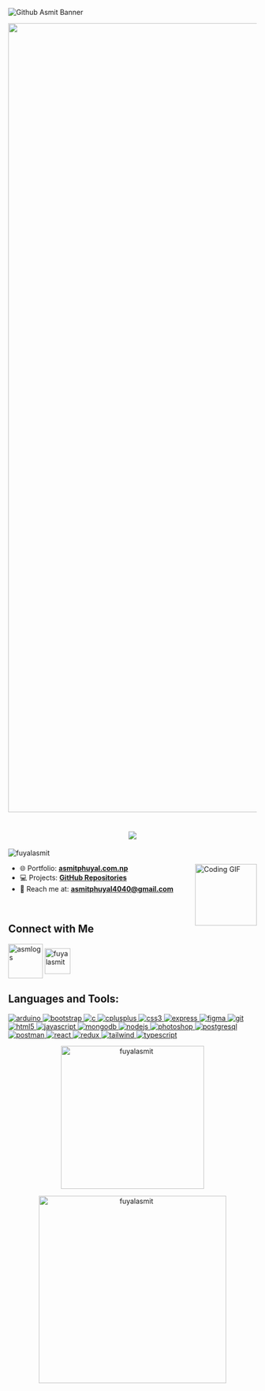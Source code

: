  [//]: <> ( <h2 align="center">Hi 👋, I'm Asmit Phuyal</h2>)
 [//]: <> ( <h3 align="center">MERN Stack Developer from Nepal</h3> )

![Github Asmit Banner](https://github.com/user-attachments/assets/2ce110ad-acad-46de-9e60-2eea0ff01fac)

<img src="https://user-images.githubusercontent.com/74038190/212284115-f47cd8ff-2ffb-4b04-b5bf-4d1c14c0247f.gif" width="1600">

<h1 align="center">
    <img src="https://readme-typing-svg.herokuapp.com/?font=Righteous&size=35&center=true&vCenter=true&width=500&height=70&duration=4000&lines=Hi+There!+👋;+I'm+Asmit+Phuyal!;" />
</h1>

<p align="left"> <img src="https://komarev.com/ghpvc/?username=fuyalasmit&label=Profile%20views&color=0e75b6&style=flat" alt="fuyalasmit" /> </p> 

<img align="right" alt="Coding GIF" width="125" src="https://media.giphy.com/media/bGgsc5mWoryfgKBx1u/giphy.gif"/>

 [//]: <> ( <img align="right" alt="Coding GIF" width="150" src="https://github.com/user-attachments/assets/f26f8e99-89e2-46c9-b87e-9e5e4d42a03b"/>)

- 🌐 Portfolio: [**asmitphuyal.com.np**](https://asmitphuyal.com.np)
- 💻 Projects: [**GitHub Repositories**](https://github.com/fuyalasmit?tab=repositories)
- 📧 Reach me at: **asmitphuyal4040@gmail.com**
<br>

## Connect with Me
<p align="left">
  <a href="https://twitter.com/asmlogs" target="blank"><img align="center" src="https://static.vecteezy.com/system/resources/thumbnails/042/148/611/small/new-twitter-x-logo-twitter-icon-x-social-media-icon-free-png.png" alt="asmlogs" height="70" width="70" /></a>
  <a href="https://linkedin.com/in/fuyalasmit" target="blank"><img align="center" src="https://static.vecteezy.com/system/resources/previews/016/716/470/non_2x/linkedin-icon-free-png.png" alt="fuyalasmit" height="52" width="52" /></a>
</p>


## Languages and Tools:
<p align="left">
  <a href="https://www.arduino.cc/" target="blank" >
    <img src="https://skillicons.dev/icons?i=arduino" alt="arduino" />
  </a>
  <a href="https://getbootstrap.com" target="blank" rel="noopener noreferrer">
    <img src="https://skillicons.dev/icons?i=bootstrap" alt="bootstrap" />
  </a>
  <a href="https://www.cprogramming.com/" target="blank" rel="noopener noreferrer">
    <img src="https://skillicons.dev/icons?i=c" alt="c" />
  </a>
  <a href="https://www.w3schools.com/cpp/" target="blank" rel="noopener noreferrer">
    <img src="https://skillicons.dev/icons?i=cpp" alt="cplusplus" />
  </a>
  <a href="https://www.w3schools.com/css/" target="blank" rel="noopener noreferrer">
    <img src="https://skillicons.dev/icons?i=css" alt="css3" />
  </a>
  <a href="https://expressjs.com" target="blank" rel="noopener noreferrer">
    <img src="https://skillicons.dev/icons?i=express" alt="express" />
  </a>
  <a href="https://www.figma.com/" target="blank" rel="noopener noreferrer">
    <img src="https://skillicons.dev/icons?i=figma" alt="figma" />
  </a>
  <a href="https://git-scm.com/" target="blank" rel="noopener noreferrer">
    <img src="https://skillicons.dev/icons?i=git" alt="git" />
  </a>
  <a href="https://www.w3.org/html/" target="blank" rel="noopener noreferrer">
    <img src="https://skillicons.dev/icons?i=html" alt="html5" />
  </a>
  <a href="https://developer.mozilla.org/en-US/docs/Web/JavaScript" target="blank" rel="noopener noreferrer">
    <img src="https://skillicons.dev/icons?i=javascript" alt="javascript" />
  </a>
  <a href="https://www.mongodb.com/" target="blank" rel="noopener noreferrer">
    <img src="https://skillicons.dev/icons?i=mongodb" alt="mongodb" />
  </a>
  <a href="https://nodejs.org" target="blank" rel="noopener noreferrer">
    <img src="https://skillicons.dev/icons?i=nodejs" alt="nodejs" />
  </a>
  <a href="https://www.photoshop.com/en" target="blank" rel="noopener noreferrer">
    <img src="https://skillicons.dev/icons?i=ps" alt="photoshop" />
  </a>
  <a href="https://www.postgresql.org" target="blank" rel="noopener noreferrer">
    <img src="https://skillicons.dev/icons?i=postgres" alt="postgresql" />
  </a>
  <a href="https://postman.com" target="blank" rel="noopener noreferrer">
    <img src="https://skillicons.dev/icons?i=postman" alt="postman" />
  </a>
  <a href="https://reactjs.org/" target="blank" rel="noopener noreferrer">
    <img src="https://skillicons.dev/icons?i=react" alt="react" />
  </a>
  <a href="https://redux.js.org" target="blank" rel="noopener noreferrer">
    <img src="https://skillicons.dev/icons?i=redux" alt="redux" />
  </a>
  <a href="https://tailwindcss.com/" target="blank" rel="noopener noreferrer">
    <img src="https://skillicons.dev/icons?i=tailwind" alt="tailwind" />
  </a>
  <a href="https://www.typescriptlang.org/" target="blank" rel="noopener noreferrer">
    <img src="https://skillicons.dev/icons?i=typescript" alt="typescript" />
  </a>
</p>


<p align="center"> <img width=290 src="https://github-readme-stats.vercel.app/api/top-langs?username=fuyalasmit&show_icons=true&locale=en&layout=compact&border_radius=10&theme=tokyonight" alt="fuyalasmit" /> </p>
 <p align="center"> <img width=380 src="https://github-readme-streak-stats.herokuapp.com/?user=fuyalasmit&border_radius=10&theme=tokyonight" alt="fuyalasmit" /> </p>
